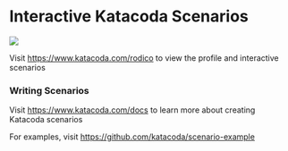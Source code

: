 # Interactive Katacoda Scenarios

[![](http://shields.katacoda.com/katacoda/rodico/count.svg)](https://www.katacoda.com/rodico "Get your profile on Katacoda.com")

Visit https://www.katacoda.com/rodico to view the profile and interactive scenarios

### Writing Scenarios
Visit https://www.katacoda.com/docs to learn more about creating Katacoda scenarios

For examples, visit https://github.com/katacoda/scenario-example
